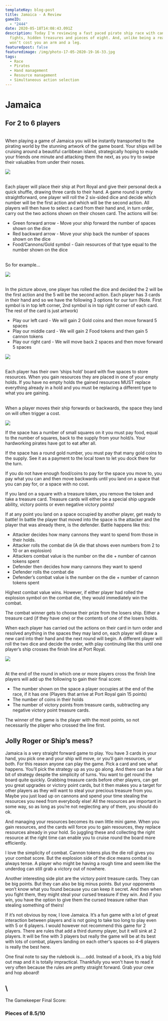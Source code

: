```yaml
---
templateKey: blog-post
title: Jamaica - A Review
gameID:
  - "2444"
date: 2020-05-18T14:08:43.091Z
description: Today I'm reviewing a fast paced pirate ship race with cannonball
  fights, hidden treasures and pieces of eight. And, unlike being a real pirate,
  won’t cost you an arm and a leg.
featuredpost: false
featuredimage: /img/photo-17-05-2020-19-16-33.jpg
tags:
  - Race
  - Pirates
  - Hand management
  - Resource management
  - Simultaneous action selection
---
```

# Jamaica

## For 2 to 6 players

\
When playing a game of Jamaica you will be instantly transported to the pirating world by the stunning artwork of the game board. Your ships will be cruising around a beautiful caribbean island, strategically hoping to evade your friends one minute and attacking them the next, as you try to swipe their valuables from under their noses.

![](/img/photo-17-05-2020-19-19-49.jpg)

\
Each player will place their ship at Port Royal and give their personal deck a quick shuffle, drawing three cards to their hand. A game round is pretty straightforward, one player will roll the 2 six-sided dice and decide which number will be the first action and which will be the second action. All players will then have to select a card from their hand and, in turn order, carry out the two actions shown on their chosen card. The actions will be:

* Green forward arrow - Move your ship forward the number of spaces shown on the dice
* Red backward arrow - Move your ship back the number of spaces shown on the dice
* Food/Cannons/Gold symbol - Gain resources of that type equal to the number shown on the dice

\
So for example…

![](/img/photo-17-05-2020-19-22-26.jpg)

\
In the picture above, one player has rolled the dice and decided the 2 will be the first action and the 5 will be the second action. Each player has 3 cards in their hand and so we have the following 3 options for our turn (Note. First symbol is in top left corner, 2nd symbol is in top right corner of each card. The rest of the card is just artwork)

* Play our left card - We will gain 2 Gold coins and then move forward 5 spaces
* Play our middle card - We will gain 2 Food tokens and then gain 5 cannon tokens
* Play our right card - We will move back 2 spaces and then move forward 5 spaces

![](/img/photo-17-05-2020-19-17-48.jpg)

\
Each player has their own ‘ships hold’ board with five spaces to store resources. When you gain resources they are placed in one of your empty holds. If you have no empty holds the gained resources MUST replace everything already in a hold and you must be replacing a different type to what you are gaining.

\
When a player moves their ship forwards or backwards, the space they land on will often trigger a cost.

![](/img/photo-17-05-2020-19-18-40.jpg)

If the space has a number of small squares on it you must pay food, equal to the number of squares, back to the supply from your hold/s. Your hardworking pirates have got to eat after all.

If the space has a round gold number, you must pay that many gold coins to the supply. See it as a payment to the local town to let you dock there for the turn.

If you do not have enough food/coins to pay for the space you move to, you pay what you can and then move backwards until you land on a space that you can pay for, or a space with no cost.

If you land on a square with a treasure token, you remove the token and take a treasure card. Treasure cards will either be a special ship upgrade ability, victory points or even negative victory points!

If at any point you land on a space occupied by another player, get ready to battle! In battle the player that moved into the space is the attacker and the player that was already there, is the defender. Battle happens like this:

* Attacker decides how many cannons they want to spend from those in their holds.
* Attacker rolls the combat die (A die that shows even numbers from 2 to 10 or an explosion)
* Attackers combat value is the number on the die + number of cannon tokens spent
* Defender then decides how many cannons they want to spend
* Defender rolls the combat die
* Defender’s combat value is the number on the die + number of cannon tokens spent

Highest combat value wins. However, if either player had rolled the explosion symbol on the combat die, they would immediately win the combat. 

The combat winner gets to choose their prize from the losers ship. Either a treasure card (if they have one) or the contents of one of the losers holds.

When each player has carried out the actions on their card in turn order and resolved anything in the spaces they may land on, each player will draw a new card into their hand and the next round will begin. A different player will roll the two dice and decide the order, with play continuing like this until one player’s ship crosses the finish line at Port Royal.

![](/img/photo-17-05-2020-19-20-27.jpg)

\
At the end of the round in which one or more players cross the finish line players will add up the following to gain their final score:

* The number shown on the space a player occupies at the end of the race, if it has one (Players that arrive at Port Royal gain 15 points)
* The number of coins in their holds
* The number of victory points from treasure cards, subtracting any negative victory point treasure cards.

The winner of the game is the player with the most points, so not necessarily the player who crossed the line first.

## Jolly Roger or Ship’s mess?

Jamaica is a very straight forward game to play. You have 3 cards in your hand, you pick one and your ship will move, or you’ll gain resources, or both. For this reason anyone can play the game. Pick a card and see what happens. You’ll pick the strategy up as you go along. And there can be a fair bit of strategy despite the simplicity of turns. You want to get round the board quite quickly. Grabbing treasure cards before other players, can get you great upgrades or victory point cards, but it then makes you a target for other players as they will want to steal your precious treasure from you. Maybe you just load up on cannons and spend your time stealing the resources you need from everybody else! All the resources are important in some way, so as long as you’re not neglecting any of them, you should do ok.

And managing your resources becomes its own little mini game. When you gain resources, and the cards will force you to gain resources, they replace resources already in your hold. So juggling these and collecting the right resource at the right time can enable you to cruise round the board more efficiently.

I love the simplicity of combat. Cannon tokens plus the die roll gives you your combat score. But the explosion side of the dice means combat is always tense. A player who might be having a rough time and seem like the underdog can still grab a victory out of nowhere.

Another interesting side plot are the victory point treasure cards. They can be big points. But they can also be big minus points. But your opponents won’t know what you found because you can keep it secret. And then when you fight them, they might steal your cursed treasure if they win. And if you win, you have the option to give them the cursed treasure rather than stealing something of theirs!

If it’s not obvious by now, I love Jamaica. It’s a fun game with a lot of great interaction between players and is not going to take too long to play even with 5 or 6 players. I would however not recommend this game for 2 players. There are rules that add a third dummy player, but it will sink at 2 players. It will be fine with 3 players but really the game will be at its best with lots of combat, players landing on each other's spaces so 4-6 players is really the best here.

One final note to say the rulebook is.....odd. Instead of a book, it’s a big fold out map and it is totally impractical. Thankfully you won't have to read it very often because the rules are pretty straight forward. Grab your crew and hop aboard!

## \

The Gamekeeper Final Score:

### Pieces of 8.5/10